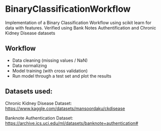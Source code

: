 # BinaryClassificationWorkflow
Implementation of a Binary Classification Workflow using scikit learn for data with features. Verified using Bank Notes Authentification and Chronic Kidney Disease datasets

## Workflow

- Data cleaning (missing values / NaN)
- Data normalizing 
- Model training (with cross validation)
- Run model through a test set and plot the results

## Datasets used:
Chronic Kidney Disease Dataset: https://www.kaggle.com/datasets/mansoordaku/ckdisease

Banknote Authentication Dataset: https://archive.ics.uci.edu/ml/datasets/banknote+authentication#
